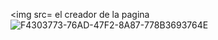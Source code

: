 <img src= el creador de la pagina  ![F4303773-76AD-47F2-8A87-778B3693764E](https://github.com/user-attachments/assets/de9a0772-40a2-4a93-8618-bf9807b6fdce)
